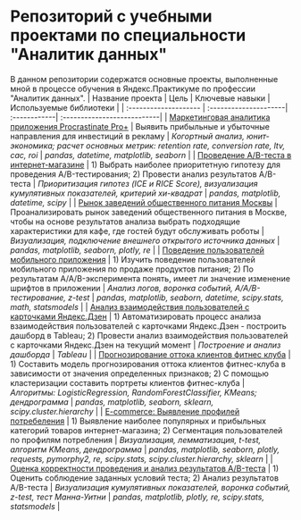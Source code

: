 # Репозиторий с учебными проектами по специальности "Аналитик данных"
В данном репозитории содержатся основные проекты, выполненные мной в процессе обучения в Яндекс.Практикуме по профессии "Аналитик данных".
| Название проекта | Цель | Ключевые навыки | Используемые библиотеки |
| :-------------------- | :---------------------| :------------| :---------------------------|
| [Маркетинговая аналитика приложения Procrastinate Pro+](https://github.com/natalia-zaytseva/study_projects/tree/main/business_metrics) | Выявить прибыльные и убыточные направления для инвестиций в рекламу | *Когортный анализ, юнит-экономика; расчет основных метрик: retention rate, conversion rate, ltv, cac, roi* | *pandas, datetime, matplotlib, seaborn* | 
| [Проведение A/B-теста в интернет-магазине](https://github.com/natalia-zaytseva/study_projects/tree/main/ab_test) | 1) Выбрать наиболее приоритетную гипотезу для проведения A/B-тестирования; 2) Провести анализ результатов A/B-теста | *Приоритизация гипотез (ICE и RICE Score), визуализация кумулятивных показателей, критерий хи-квадрат* | *pandas, matplotlib, datetime, scipy* |
| [Рынок заведений общественного питания Москвы](https://github.com/natalia-zaytseva/study_projects/tree/main/rest_viz) | Проанализировать рынок заведений общественного питания в Москве, чтобы на основе результатов анализа выбрать подходящие характеристики для кафе, где гостей будут обслуживать роботы | *Визуализация, подключение внешнего открытого источника данных* | *pandas, matplotlib, seaborn, plotly, re* |
| [Поведение пользователей мобильного приложения](https://github.com/natalia-zaytseva/study_projects/tree/main/logs_analysis) | 1) Изучить поведение пользователей мобильного приложения по продаже продуктов питания; 2) По результатам A/A/B-эксперимента понять, имеет ли значение изменение шрифтов в приложении | *Анализ логов, воронка событий, A/A/B-тестирование, z-test* | *pandas, matplotlib, seaborn, datetime, scipy.stats, math, statsmodels* |
| [Анализ взаимодействия пользователей с карточками Яндекс.Дзен](https://github.com/natalia-zaytseva/study_projects/tree/main/dashboard_zen) | 1) Автоматизировать процесс анализа взаимодействия пользователей с карточками Яндекс.Дзен - построить дашборд в Tableau; 2) Провести анализ взаимодействия пользователей с карточками Яндекс.Дзен на текущий момент | *Построение и анализ дашборда* | *Tableau* |
| [Прогнозирование оттока клиентов фитнес клуба](https://github.com/natalia-zaytseva/study_projects/tree/main/churn_prediction) | 1) Составить модель прогнозирования оттока клиентов фитнес-клуба в зависимости от значения определенных признаков; 2) С помощью кластеризации составить портреты клиентов фитнес-клуба | *Алгоритмы: LogisticRegression, RandomForestClassifier, KMeans; дендрограмма* | *pandas, matplotlib, seaborn, sklearn, scipy.cluster.hierarchy* |
| [E-commerce: Выявление профилей потребеления](https://github.com/natalia-zaytseva/Data_analyst_study_projects/tree/main/ecommerce_project) | 1) Выявление наиболее популярных и прибыльных категорий товаров интернет-магазина; 2) Сегментация пользователей по профилям потребления | *Визуализация, лемматизация, t-test, алгоритм KMeans, дендрограмма* | *pandas, matplotlib, seaborn, plotly, requests, pymorphy2, re, scipy.stats, scipy.cluster.hierarchy, sklearn* |
| [Оценка корректности проведения и анализ результатов A/B-теста](https://github.com/natalia-zaytseva/Data_analyst_study_projects/tree/main/ab_test_2) | 1) Оценить соблюдение заданных условий теста; 2) Анализ результатов A/B-теста | *Визуализация кумулятивных показателей, воронка событий, z-test, тест Манна-Уитни* | *pandas, matplotlib, plotly, re, scipy.stats, statsmodels* |





